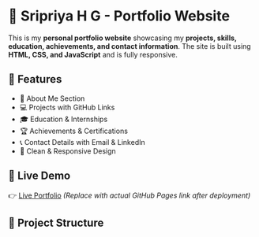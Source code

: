 # 🚀 Sripriya H G - Portfolio Website

This is my **personal portfolio website** showcasing my **projects, skills, education, achievements, and contact information**. The site is built using **HTML, CSS, and JavaScript** and is fully responsive.

## 📌 **Features**
- 📄 About Me Section
- 💻 Projects with GitHub Links
- 🎓 Education & Internships
- 🏆 Achievements & Certifications
- 📞 Contact Details with Email & LinkedIn
- 🎨 Clean & Responsive Design

## 🎯 **Live Demo**
👉 [Live Portfolio](https://srii01.github.io/portfolio/) *(Replace with actual GitHub Pages link after deployment)*

## 📂 **Project Structure**
